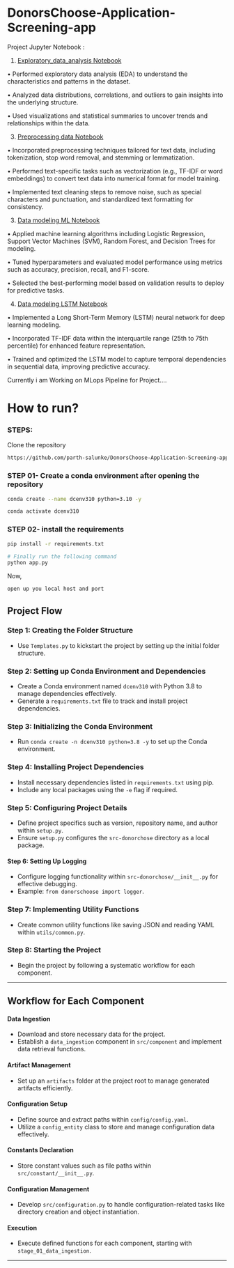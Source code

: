 # DonorsChoose-Application-Screening-app

Project Jupyter Notebook : 
1. [Exploratory_data_analysis Notebook](research/01_Exploratory_data_analysis.ipynb)
   
•	Performed exploratory data analysis (EDA) to understand the characteristics and patterns in the dataset.

•	Analyzed data distributions, correlations, and outliers to gain insights into the underlying structure.

•	Used visualizations and statistical summaries to uncover trends and relationships within the data.

3. [Preprocessing data Notebook](research/02_Preprocessing_data.ipynb)

•	Incorporated preprocessing techniques tailored for text data, including tokenization, stop word removal, and stemming or lemmatization.

•	Performed text-specific tasks such as vectorization (e.g., TF-IDF or word embeddings) to convert text data into numerical format for model training.

•	Implemented text cleaning steps to remove noise, such as special characters and punctuation, and standardized text formatting for consistency.

3. [Data modeling ML Notebook](research/03_Data_modeling_ML.ipynb)

•	Applied machine learning algorithms including Logistic Regression, Support Vector Machines (SVM), Random Forest, and Decision Trees for modeling.

•	Tuned hyperparameters and evaluated model performance using metrics such as accuracy, precision, recall, and F1-score.

•	Selected the best-performing model based on validation results to deploy for predictive tasks.

4. [Data modeling LSTM Notebook](research/04_Data_modeling_LSTM.ipynb)

•	Implemented a Long Short-Term Memory (LSTM) neural network for deep learning modeling.

•	Incorporated TF-IDF data within the interquartile range (25th to 75th percentile) for enhanced feature representation.

•	Trained and optimized the LSTM model to capture temporal dependencies in sequential data, improving predictive accuracy.


Currently i am Working on MLops Pipeline for Project....

# How to run?
### STEPS:

Clone the repository

```bash
https://github.com/parth-salunke/DonorsChoose-Application-Screening-app
```
### STEP 01- Create a conda environment after opening the repository

```bash
conda create --name dcenv310 python=3.10 -y
```

```bash
conda activate dcenv310
```


### STEP 02- install the requirements
```bash
pip install -r requirements.txt
```

```bash
# Finally run the following command
python app.py
```

Now,
```bash
open up you local host and port
```



## Project Flow

### Step 1: Creating the Folder Structure
- Use `Templates.py` to kickstart the project by setting up the initial folder structure.

### Step 2: Setting up Conda Environment and Dependencies
- Create a Conda environment named `dcenv310` with Python 3.8 to manage dependencies effectively.
- Generate a `requirements.txt` file to track and install project dependencies.

### Step 3: Initializing the Conda Environment
- Run `conda create -n dcenv310 python=3.8 -y` to set up the Conda environment.

### Step 4: Installing Project Dependencies
- Install necessary dependencies listed in `requirements.txt` using pip.
- Include any local packages using the `-e` flag if required.

### Step 5: Configuring Project Details
- Define project specifics such as version, repository name, and author within `setup.py`.
- Ensure `setup.py` configures the `src-donorchose` directory as a local package.

#### Step 6: Setting Up Logging
- Configure logging functionality within `src-donorchose/__init__.py` for effective debugging.
- Example: `from donorschoose import logger`.

### Step 7: Implementing Utility Functions
- Create common utility functions like saving JSON and reading YAML within `utils/common.py`.

### Step 8: Starting the Project
- Begin the project by following a systematic workflow for each component.

---

## Workflow for Each Component

#### Data Ingestion
- Download and store necessary data for the project.
- Establish a `data_ingestion` component in `src/component` and implement data retrieval functions.

####  Artifact Management
- Set up an `artifacts` folder at the project root to manage generated artifacts efficiently.

####  Configuration Setup
- Define source and extract paths within `config/config.yaml`.
- Utilize a `config_entity` class to store and manage configuration data effectively.

####  Constants Declaration
- Store constant values such as file paths within `src/constant/__init__.py`.

####  Configuration Management
- Develop `src/configuration.py` to handle configuration-related tasks like directory creation and object instantiation.

####  Execution
- Execute defined functions for each component, starting with `stage_01_data_ingestion`.

---

